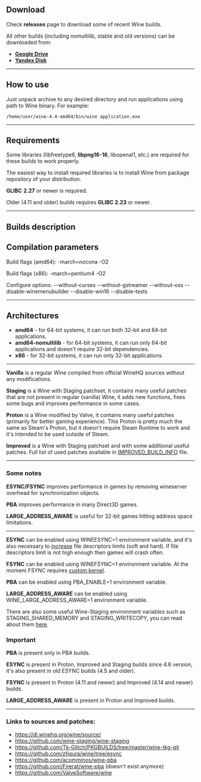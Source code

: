 ## Download

Check **releases** page to download some of recent Wine builds.

All other builds (including nomultilib, stable and old versions) can be downloaded from: 
* **[Google Drive](https://drive.google.com/drive/folders/1HkgqEEdAkCSYUCRFN64GGFTLF7H_Q5Xr)** 
* **[Yandex Disk](https://yadi.sk/d/IrofgqFSqHsPu/wine_builds)**

---

## How to use

Just unpack archive to any desired directory and run applications using path to Wine binary. For example:

    /home/user/wine-4.4-amd64/bin/wine application.exe
    
---
    
## Requirements

Some libraries (libfreetype6, **libpng16-16**, libopenal1, etc.) are required for these builds to work properly.

The easiest way to install required libraries is to install Wine from package repository of your distribution.

**GLIBC** **2.27** or newer is required.

Older (4.11 and older) builds requires **GLIBC 2.23** or newer.

---

## Builds description

## Compilation parameters

Build flags (amd64): -march=nocona -O2

Build flags (x86): -march=pentium4 -O2

Configure options: --without-curses --without-gstreamer --without-oss --disable-winemenubuilder --disable-win16 --disable-tests

---

## Architectures

* **amd64** - for 64-bit systems, it can run both 32-bit and 64-bit applications.
* **amd64-nomultilib** - for 64-bit systems, it can run only 64-bit
applications and doesn't require 32-bit dependencies.
* **x86** - for 32-bit systems, it can run only 32-bit applications.

---

**Vanilla** is a regular Wine compiled from official WineHQ sources without any modifications.

**Staging** is a Wine with Staging patchset, it contains many useful patches 
that are not present in regular (vanilla) Wine, it adds new
functions, fixes some bugs and improves performance in some cases.

**Proton** is a Wine modified by Valve, it contains many useful patches (primarily for better gaming experience). This Proton is pretty much the same as Steam's Proton, but it doesn't require Steam Runtime to work and it's intended to be used outside of Steam.

**Improved** is a Wine with Staging patchset and with some additional useful patches. Full list of used patches available in [IMPROVED_BUILD_INFO](https://github.com/Kron4ek/Wine-Builds/blob/master/IMPROVED_BUILD_INFO) file.

---

### Some notes

**ESYNC/FSYNC** improves performance in games by removing wineserver overhead for synchronization objects.

**PBA** improves performance in many Direct3D games.

**LARGE_ADDRESS_AWARE** is useful for 32-bit games hitting address space limitations.

---

**ESYNC** can be enabled using WINEESYNC=1 environment variable, and it's also necessary to [increase](https://github.com/zfigura/wine/blob/esync/README.esync)
file descriptors limits (soft and hard). If file descriptors limit is not high enough then games will
crash often.

**FSYNC** can be enabled using WINEFSYNC=1 environment variable. At the moment FSYNC requires [custom kernel](https://steamcommunity.com/app/221410/discussions/0/3158631000006906163/).

**PBA** can be enabled using PBA_ENABLE=1 environment variable.

**LARGE_ADDRESS_AWARE** can be enabled using WINE_LARGE_ADDRESS_AWARE=1
environment variable.

There are also some useful Wine-Staging environment variables such as STAGING_SHARED_MEMORY and STAGING_WRITECOPY, you can read about them [here](https://wiki.winehq.org/Wine-Staging_Environment_Variables).

### Important

**PBA** is present only in PBA builds.

**ESYNC** is present in Proton, Improved and Staging builds since 4.6 version, it's also present in old ESYNC builds (4.5 and older).

**FSYNC** is present in Proton (4.11 and newer) and Improved (4.14 and newer) builds.

**LARGE_ADDRESS_AWARE** is present in Proton and Improved builds.

---

### Links to sources and patches:

* https://dl.winehq.org/wine/source/
* https://github.com/wine-staging/wine-staging
* https://github.com/Tk-Glitch/PKGBUILDS/tree/master/wine-tkg-git
* https://github.com/zfigura/wine/tree/esync
* https://github.com/acomminos/wine-pba
* https://github.com/Firerat/wine-pba (doesn't exist anymore)
* https://github.com/ValveSoftware/wine
